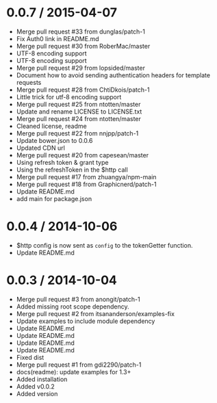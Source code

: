 
0.0.7 / 2015-04-07
==================

  * Merge pull request #33 from dunglas/patch-1
  * Fix Auth0 link in README.md
  * Merge pull request #30 from RoberMac/master
  * UTF-8 encoding support
  * UTF-8 encoding support
  * Merge pull request #29 from lopsided/master
  * Document how to avoid sending authentication headers for template requests
  * Merge pull request #28 from ChtiDkois/patch-1
  * Little trick for utf-8 encoding support
  * Merge pull request #25 from ntotten/master
  * Update and rename LICENSE to LICENSE.txt
  * Merge pull request #24 from ntotten/master
  * Cleaned license, readme
  * Merge pull request #22 from nnjpp/patch-1
  * Update bower.json to 0.0.6
  * Updated CDN url
  * Merge pull request #20 from capesean/master
  * Using refresh token & grant type
  * Using the refreshToken in the $http call
  * Merge pull request #17 from zhuangya/npm-main
  * Merge pull request #18 from Graphicnerd/patch-1
  * Update README.md
  * add main for package.json

0.0.4 / 2014-10-06
==================

  * $http config is now sent as `config` to the tokenGetter function.
  * Update README.md

0.0.3 / 2014-10-04
==================

  * Merge pull request #3 from anongit/patch-1
  * Added missing root scope dependency.
  * Merge pull request #2 from itsananderson/examples-fix
  * Update examples to include module dependency
  * Update README.md
  * Update README.md
  * Update README.md
  * Update README.md
  * Fixed dist
  * Merge pull request #1 from gdi2290/patch-1
  * docs(readme): update examples for 1.3+
  * Added installation
  * Added v0.0.2
  * Added version
